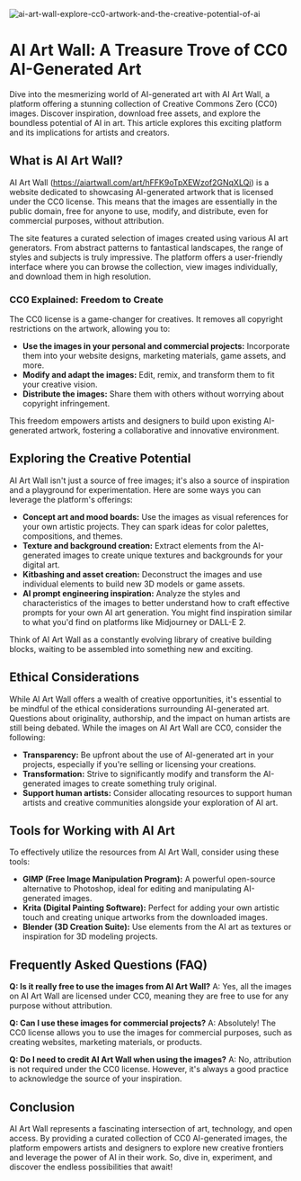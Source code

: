![ai-art-wall-explore-cc0-artwork-and-the-creative-potential-of-ai](https://images.pexels.com/photos/8831815/pexels-photo-8831815.jpeg?auto=compress&cs=tinysrgb&fit=crop&h=627&w=1200)

# AI Art Wall: A Treasure Trove of CC0 AI-Generated Art

Dive into the mesmerizing world of AI-generated art with AI Art Wall, a platform offering a stunning collection of Creative Commons Zero (CC0) images. Discover inspiration, download free assets, and explore the boundless potential of AI in art. This article explores this exciting platform and its implications for artists and creators.

## What is AI Art Wall?

AI Art Wall (<https://aiartwall.com/art/hFFK9oTpXEWzof2GNqXLQi>) is a website dedicated to showcasing AI-generated artwork that is licensed under the CC0 license. This means that the images are essentially in the public domain, free for anyone to use, modify, and distribute, even for commercial purposes, without attribution. 

The site features a curated selection of images created using various AI art generators. From abstract patterns to fantastical landscapes, the range of styles and subjects is truly impressive. The platform offers a user-friendly interface where you can browse the collection, view images individually, and download them in high resolution.

### CC0 Explained: Freedom to Create

The CC0 license is a game-changer for creatives. It removes all copyright restrictions on the artwork, allowing you to:

*   **Use the images in your personal and commercial projects:** Incorporate them into your website designs, marketing materials, game assets, and more.
*   **Modify and adapt the images:** Edit, remix, and transform them to fit your creative vision.
*   **Distribute the images:** Share them with others without worrying about copyright infringement.

This freedom empowers artists and designers to build upon existing AI-generated artwork, fostering a collaborative and innovative environment.

## Exploring the Creative Potential

AI Art Wall isn't just a source of free images; it's also a source of inspiration and a playground for experimentation. Here are some ways you can leverage the platform's offerings:

*   **Concept art and mood boards:** Use the images as visual references for your own artistic projects. They can spark ideas for color palettes, compositions, and themes.
*   **Texture and background creation:** Extract elements from the AI-generated images to create unique textures and backgrounds for your digital art.
*   **Kitbashing and asset creation:** Deconstruct the images and use individual elements to build new 3D models or game assets.
*   **AI prompt engineering inspiration:** Analyze the styles and characteristics of the images to better understand how to craft effective prompts for your own AI art generation. You might find inspiration similar to what you'd find on platforms like Midjourney or DALL-E 2.

Think of AI Art Wall as a constantly evolving library of creative building blocks, waiting to be assembled into something new and exciting.

## Ethical Considerations

While AI Art Wall offers a wealth of creative opportunities, it's essential to be mindful of the ethical considerations surrounding AI-generated art. Questions about originality, authorship, and the impact on human artists are still being debated. While the images on AI Art Wall are CC0, consider the following:

*   **Transparency:** Be upfront about the use of AI-generated art in your projects, especially if you're selling or licensing your creations.
*   **Transformation:** Strive to significantly modify and transform the AI-generated images to create something truly original.
*   **Support human artists:** Consider allocating resources to support human artists and creative communities alongside your exploration of AI art.

## Tools for Working with AI Art

To effectively utilize the resources from AI Art Wall, consider using these tools:

*   **GIMP (Free Image Manipulation Program):** A powerful open-source alternative to Photoshop, ideal for editing and manipulating AI-generated images.
*   **Krita (Digital Painting Software):** Perfect for adding your own artistic touch and creating unique artworks from the downloaded images.
*   **Blender (3D Creation Suite):** Use elements from the AI art as textures or inspiration for 3D modeling projects.

## Frequently Asked Questions (FAQ)

**Q: Is it really free to use the images from AI Art Wall?**
A: Yes, all the images on AI Art Wall are licensed under CC0, meaning they are free to use for any purpose without attribution.

**Q: Can I use these images for commercial projects?**
A: Absolutely! The CC0 license allows you to use the images for commercial purposes, such as creating websites, marketing materials, or products.

**Q: Do I need to credit AI Art Wall when using the images?**
A: No, attribution is not required under the CC0 license. However, it's always a good practice to acknowledge the source of your inspiration.

## Conclusion

AI Art Wall represents a fascinating intersection of art, technology, and open access. By providing a curated collection of CC0 AI-generated images, the platform empowers artists and designers to explore new creative frontiers and leverage the power of AI in their work. So, dive in, experiment, and discover the endless possibilities that await!
